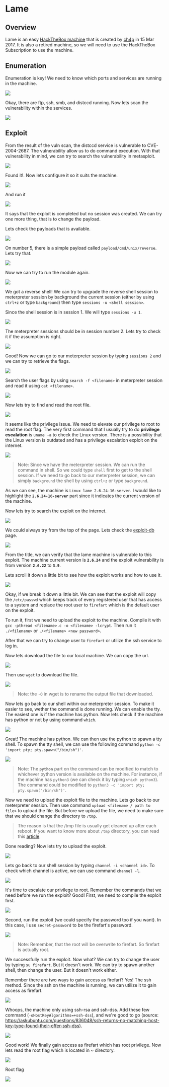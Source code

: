 # Lame

## Overview

Lame is an easy [HackTheBox machine](https://app.hackthebox.com/machines/Lame) that is created by [ch4p](https://app.hackthebox.com/users/1) in 15 Mar 2017. It is also a retired machine, so we will need to use the HackTheBox Subscription to use the machine.

## Enumeration

Enumeration is key! We need to know which ports and services are running in the machine.

![](InitialScan.png)

Okay, there are ftp, ssh, smb, and distccd running. Now lets scan the vulnerability within the services.

![](VulnerabilityScan.png)

## Exploit

From the result of the vuln scan, the distccd service is vulnerable to CVE-2004-2687. The vulnerability allow us to do command execution. With that vulnerability in mind, we can try to search the vulnerability in metasploit.

![](SearchDistccd.png)

Found it!. Now lets configure it so it suits the machine.

![](MetasploitConfiguration1.png)

And run it

![](MetasploitRun1.png)

It says that the exploit is completed but no session was created. We can try one more thing, that is to change the payload. 

Lets check the payloads that is available.

![](ShowPayloads.png)

On number 5, there is a simple payload called `payload/cmd/unix/reverse`. Lets try that.

![](MetasploitConfiguration2.png)

Now we can try to run the module again.

![](MetasploitRun2.png)

We got a reverse shell! We can try to upgrade the reverse shell session to meterpreter session by background the current session (either by using `ctrl+z` or type `background`) then type `sessions -u <shell session>`.

Since the shell session is in session 1. We will type `sessions -u 1`.

![](UpgradeToMeterpreterSession.png)

The meterpreter sessions should be in session number 2. Lets try to check it if the assumption is right.

![](CheckSessions.png)

Good! Now we can go to our meterpreter session by typing `sessions 2` and we can try to retrieve the flags.

![](MeterpreterSession.png)

Search the user flags by using `search -f <filename>` in meterpreter session and read it using `cat <filename>`.

![](UserFlag.png)

Now lets try to find and read the root file.

![](TryToReadRootFlag.png)

It seems like the privilege issue. We need to elevate our privilege to root to read the root flag. The very first command that I usually try to do **privilege escalation** is `uname -a` to check the Linux version. There is a possibility that the Linux version is outdated and has a privilege escalation exploit on the internet.

![](CheckLinuxVersion.png)

> Note: Since we have the meterpreter session. We can run the command in shell. So we could type `shell` first to get to the shell session. If we need to go back to our meterpreter session, we can simply `background` the shell by using `ctrl+z` or type `background`.

As we can see, the machine is `Linux lame 2.6.24-16-server`. I would like to highlight the **`2.6.24-16-server`** part since it indicates the current version of the machine.

Now lets try to search the exploit on the internet.

![](SearchForExploit.png)

We could always try from the top of the page. Lets check the [exploit-db](https://www.exploit-db.com/exploits/40839) page.

![](ExploitDB.png)

From the title, we can verify that the lame machine is vulnerable to this exploit. The machine current version is **`2.6.24`** and the exploit vulnerability is from version **`2.6.22`** to **`3.9`**.

Lets scroll it down a little bit to see how the exploit works and how to use it.

![](HowToUseTheExploit.png)

Okay, if we break it down a little bit. We can see that the exploit will copy the `/etc/passwd` which keeps track of every registered user that has access to a system and replace the root user to `firefart` which is the default user on the exploit.

To run it, first we need to upload the exploit to the machine. Compile it with `gcc -pthread <filename>.c -o <filename> -lcrypt`. Then run it `./<filename>` or `./<filename> <new password>`.

After that we can try to change user to `firefart` or utilize the ssh service to log in.

Now lets download the file to our local machine. We can copy the url.

![](CopyDownloadURL.png)

Then use `wget` to download the file.

![](DownloadTheExploit.png)

> Note: the `-O` in wget is to rename the output file that downloaded.

Now lets go back to our shell within our meterpreter session. To make it easier to see, wether the command is done running. We can enable the tty. The easiest one is if the machine has python. Now lets check if the machine has python or not by using command `which`.

![](WhichPython.png)

Great! The machine has python. We can then use the python to spawn a tty shell. To spawn the tty shell, we can use the following command `python -c 'import pty; pty.spawn("/bin/sh")'`.

![](SpawnTTY.png)

> Note: The **`python`** part on the command can be modified to match to whichever python version is available on the machine. For instance, if the machine has `python3` (we can check it by typing `which python3`). The command could be modified to `python3 -c 'import pty; pty.spawn("/bin/sh")'`.

Now we need to upload the exploit file to the machine. Lets go back to our meterpreter session. Then use command `upload <filename / path to file>` to upload the file. But before we upload the file, we need to make sure that we should change the directory to `/tmp`.

> The reason is that the /tmp file is usually get cleaned up after each reboot. If you want to know more about `/tmp` directory, you can read this [article](https://linuxhandbook.com/tmp-directory/).

Done reading? Now lets try to upload the exploit.

![](UploadExploitFile.png)

Lets go back to our shell session by typing `channel -i <channel id>`. To check which channel is active, we can use command `channel -l`.

![](Showtime.png)

It's time to escalate our privilege to root. Remember the commands that we need before we run the exploit? Good! First, we need to compile the exploit first.

![](CompileTheExploit.png)

Second, run the exploit (we could specify the password too if you want). In this case, I use `secret-password` to be the firefart's password.

![](RunTheExploit.png)

> Note: Remember, that the root will be overwrite to firefart. So firefart is actually root.

We successfully run the exploit. Now what? We can try to change the user by typing `su firefart`. But it doesn't work. We can try to spawn another shell, then change the user. But it doesn't work either.

Remember there are two ways to gain access as firefart? Yes! The ssh method. Since the ssh on the machine is running, we can utilize it to gain access as firefart.

![](FirefartSsh1.png)

Whoops, the machine only using ssh-rsa and ssh-dss. Add these few command (`-oHostKeyAlgorithms=+ssh-dss`), and we're good to go (source: https://askubuntu.com/questions/836048/ssh-returns-no-matching-host-key-type-found-their-offer-ssh-dss).

![](FirefartSsh2.png)

Good work! We finally gain access as firefart which has root privilege. Now lets read the root flag which is located in ~ directory.

![](RootFlagDirectory.png)

Root flag

![](RootFlag.png)